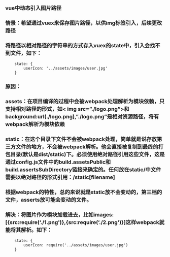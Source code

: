 ### vue中动态引入图片路径

### 情景：希望通过vuex来保存图片路径，以供img标签引入，后续更改路径

### 将路径以相对路径的字符串的方式存入vuex的state中，引入会找不到文件，如下：
```
    state: {
        userIcon: '../assets/images/user.jpg'
    }
```
### 原因：
### assets：在项目编译的过程中会被webpack处理解析为模块依赖，只支持相对路径的形式，如< img src=”./logo.png”>和background:url(./logo.png),”./logo.png”是相对资源路径，将有webpack解析为模块依赖
### static：在这个目录下文件不会被webpack处理，简单就是说存放第三方文件的地方，不会被webpack解析。他会直接被复制到最终的打包目录(默认是dist/static)下。必须使用绝对路径引用这些文件，这是通过config.js文件中的build.assetsPublic和build.assertsSubDirectory链接来确定的。任何放在static/中文件需要以绝对路径的形式引用：/static[filename]

### 根据webpack的特性，总的来说就是static放不会变动的，第三档的文件，asserts放可能会变动的文件。

### 解决：将图片作为模块加载进去，比如images:[{src:require(‘./1.png')},{src:require(‘./2.png')}]这样webpack就能将其解析。如下：
```
    state: {
        userIcon: require('../assets/images/user.jpg')
    }
```